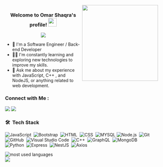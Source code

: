 
<img width="250" align="right" src="https://c.tenor.com/_DOBjnGspYAAAAAM/code-coding.gif">

<h3 align="center">
  Welcome to Omar Shaqra's profile!
  <img src="https://media.giphy.com/media/hvRJCLFzcasrR4ia7z/giphy.gif" width="28">
</h3>

<!-- Typing SVG by DenverCoder1 - https://github.com/DenverCoder1/readme-typing-svg -->
<p align="center">
  <a href="https://github.com/DenverCoder1/readme-typing-svg"><img src="https://readme-typing-svg.herokuapp.com/?lines=Software%20Engineer;Always%20learning%20new%20things&font=Fira%20Code&center=true&width=440&height=45&color=f75c7e&vCenter=true&size=22"></a>
</p> 

- 🏢 I'm a Software Engineer / Back-end Developer
- 👨‍💻 I'm constantly learning and exploring new technologies to improve my skills.
- 💬 Ask me about my experience with JavaScript, C++ , and NodeJS, or anything related to web development.



### Connect with Me :

<a href="https://www.linkedin.com/in/omar-shaqra-8a6330181/" target="_blank"><img src="https://img.shields.io/badge/-Omar%20Shaqra-0077B5?style=for-the-badge&logo=Linkedin&logoColor=white"/></a>
<a href="https://twitter.com/OmarShaqra8" target="_blank"><img src="https://img.shields.io/badge/-@OmarShaqra8-0077B5?style=for-the-badge&logo=Twitter&logoColor=white"/></a>
### 🛠 &nbsp;Tech Stack
![JavaScript](https://img.shields.io/badge/-JavaScript-05122A?style=flat&logo=javascript)&nbsp;
![Bootstrap](https://img.shields.io/badge/-Bootstrap-05122A?style=flat&logo=bootstrap&logoColor=563D7C)&nbsp;
![HTML](https://img.shields.io/badge/-HTML-05122A?style=flat&logo=HTML5)&nbsp;
![CSS](https://img.shields.io/badge/-CSS-05122A?style=flat&logo=CSS3&logoColor=1572B6)&nbsp;
![MYSQL](https://img.shields.io/badge/-MYSQL-05122A?style=flat&logo=MYSQL)
![Node.js](https://img.shields.io/badge/-Node.js-05122A?style=flat&logo=node.js&logoColor=339933)&nbsp;
![Git](https://img.shields.io/badge/-Git-05122A?style=flat&logo=git)&nbsp;
![GitHub](https://img.shields.io/badge/-GitHub-05122A?style=flat&logo=github)&nbsp;
![Visual Studio Code](https://img.shields.io/badge/-Visual%20Studio%20Code-05122A?style=flat&logo=visual-studio-code&logoColor=007ACC)&nbsp;
![C++](https://img.shields.io/badge/-C++-05122A?style=flat&logo=C)&nbsp;
![GraphQL](https://img.shields.io/badge/-GraphQL-05122A?style=flat&logo=GraphQL)&nbsp;
![MongoDB](https://img.shields.io/badge/-MongoDB-05122A?style=flat&logo=MongoDB)&nbsp;
![Python](https://img.shields.io/badge/-Python%20-05122A?style=flat&logo=python)&nbsp;
![Express](https://img.shields.io/badge/-Express%20-05122A?style=flat&logo=Express)&nbsp;
![NestJS](https://img.shields.io/badge/-NestJS%20-05122A?style=flat&logo=NestJS)&nbsp;
![Axios](https://img.shields.io/badge/-Axios%20-05122A?style=flat&logo=Axios)&nbsp;





<img align="left" src="https://github-readme-stats.vercel.app/api/top-langs?username=yousefdergham&show_icons=true&locale=en&layout=compact&theme=radical" alt="most used languages" />
<br>
<a href="https://komarev.com/ghpvc/?usernameomarshaqra&style=for-the-badge">
    <img src="https://komarev.com/ghpvc/?username=omarshaqra&style=for-the-badge">
</a>
